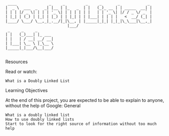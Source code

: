 ```
 ____              _     _         _     _       _            _ 
|  _ \  ___  _   _| |__ | |_   _  | |   (_)_ __ | | _____  __| |
| | | |/ _ \| | | | '_ \| | | | | | |   | | '_ \| |/ / _ \/ _` |
| |_| | (_) | |_| | |_) | | |_| | | |___| | | | |   <  __/ (_| |
|____/ \___/ \__,_|_.__/|_|\__, | |_____|_|_| |_|_|\_\___|\__,_|
                           |___/                                
 _     _     _       
| |   (_)___| |_ ___ 
| |   | / __| __/ __|
| |___| \__ \ |_\__ \
|_____|_|___/\__|___/
                     
```
Resources

Read or watch:

    What is a Doubly Linked List

Learning Objectives

At the end of this project, you are expected to be able to explain to anyone, without the help of Google:
General

    What is a doubly linked list
    How to use doubly linked lists
    Start to look for the right source of information without too much help
